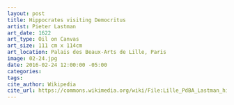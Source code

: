 ```yaml
---
layout: post
title: Hippocrates visiting Democritus
artist: Pieter Lastman
art_date: 1622
art_type: Oil on Canvas
art_size: 111 cm x 114cm
art_location: Palais des Beaux-Arts de Lille, Paris
image: 02-24.jpg
date: 2016-02-24 12:00:00 -05:00
categories:
tags:
cite_author: Wikipedia
cite_url: https://commons.wikimedia.org/wiki/File:Lille_PdBA_Lastman_hippocrate_democrite.JPG
---
```

